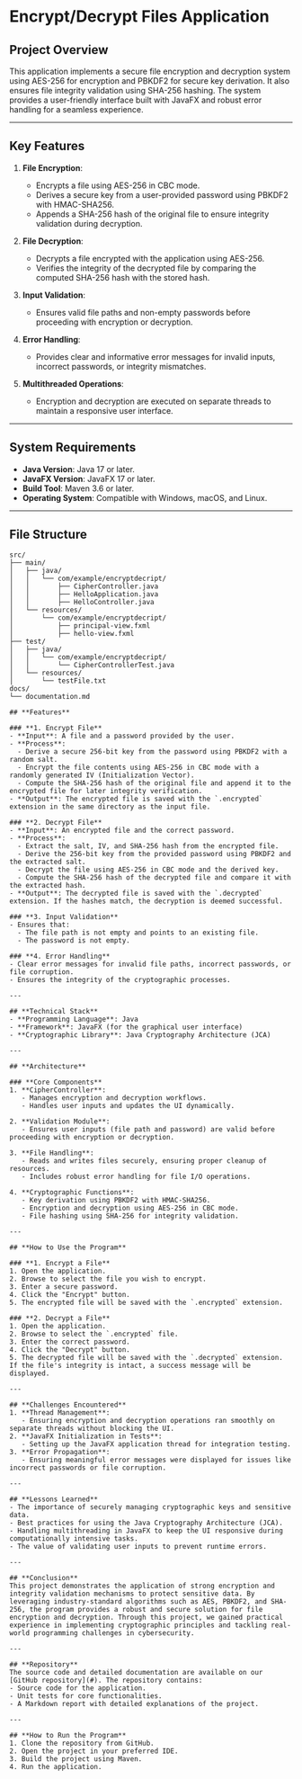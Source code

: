 # **Encrypt/Decrypt Files Application**

## **Project Overview**
This application implements a secure file encryption and decryption system using AES-256 for encryption and PBKDF2 for secure key derivation. It also ensures file integrity validation using SHA-256 hashing. The system provides a user-friendly interface built with JavaFX and robust error handling for a seamless experience.

---

## **Key Features**
1. **File Encryption**:
   - Encrypts a file using AES-256 in CBC mode.
   - Derives a secure key from a user-provided password using PBKDF2 with HMAC-SHA256.
   - Appends a SHA-256 hash of the original file to ensure integrity validation during decryption.
   
2. **File Decryption**:
   - Decrypts a file encrypted with the application using AES-256.
   - Verifies the integrity of the decrypted file by comparing the computed SHA-256 hash with the stored hash.

3. **Input Validation**:
   - Ensures valid file paths and non-empty passwords before proceeding with encryption or decryption.

4. **Error Handling**:
   - Provides clear and informative error messages for invalid inputs, incorrect passwords, or integrity mismatches.

5. **Multithreaded Operations**:
   - Encryption and decryption are executed on separate threads to maintain a responsive user interface.

---

## **System Requirements**
- **Java Version**: Java 17 or later.
- **JavaFX Version**: JavaFX 17 or later.
- **Build Tool**: Maven 3.6 or later.
- **Operating System**: Compatible with Windows, macOS, and Linux.

---

## **File Structure**
```plaintext
src/
├── main/
│   ├── java/
│   │   └── com/example/encryptdecript/
│   │       ├── CipherController.java
│   │       ├── HelloApplication.java
│   │       ├── HelloController.java
│   └── resources/
│       └── com/example/encryptdecript/
│           ├── principal-view.fxml
│           ├── hello-view.fxml
├── test/
│   ├── java/
│   │   └── com/example/encryptdecript/
│   │       └── CipherControllerTest.java
│   └── resources/
│       └── testFile.txt
docs/
└── documentation.md

## **Features**

### **1. Encrypt File**
- **Input**: A file and a password provided by the user.
- **Process**:
  - Derive a secure 256-bit key from the password using PBKDF2 with a random salt.
  - Encrypt the file contents using AES-256 in CBC mode with a randomly generated IV (Initialization Vector).
  - Compute the SHA-256 hash of the original file and append it to the encrypted file for later integrity verification.
- **Output**: The encrypted file is saved with the `.encrypted` extension in the same directory as the input file.

### **2. Decrypt File**
- **Input**: An encrypted file and the correct password.
- **Process**:
  - Extract the salt, IV, and SHA-256 hash from the encrypted file.
  - Derive the 256-bit key from the provided password using PBKDF2 and the extracted salt.
  - Decrypt the file using AES-256 in CBC mode and the derived key.
  - Compute the SHA-256 hash of the decrypted file and compare it with the extracted hash.
- **Output**: The decrypted file is saved with the `.decrypted` extension. If the hashes match, the decryption is deemed successful.

### **3. Input Validation**
- Ensures that:
  - The file path is not empty and points to an existing file.
  - The password is not empty.

### **4. Error Handling**
- Clear error messages for invalid file paths, incorrect passwords, or file corruption.
- Ensures the integrity of the cryptographic processes.

---

## **Technical Stack**
- **Programming Language**: Java
- **Framework**: JavaFX (for the graphical user interface)
- **Cryptographic Library**: Java Cryptography Architecture (JCA)

---

## **Architecture**

### **Core Components**
1. **CipherController**:
   - Manages encryption and decryption workflows.
   - Handles user inputs and updates the UI dynamically.

2. **Validation Module**:
   - Ensures user inputs (file path and password) are valid before proceeding with encryption or decryption.

3. **File Handling**:
   - Reads and writes files securely, ensuring proper cleanup of resources.
   - Includes robust error handling for file I/O operations.

4. **Cryptographic Functions**:
   - Key derivation using PBKDF2 with HMAC-SHA256.
   - Encryption and decryption using AES-256 in CBC mode.
   - File hashing using SHA-256 for integrity validation.

---

## **How to Use the Program**

### **1. Encrypt a File**
1. Open the application.
2. Browse to select the file you wish to encrypt.
3. Enter a secure password.
4. Click the "Encrypt" button.
5. The encrypted file will be saved with the `.encrypted` extension.

### **2. Decrypt a File**
1. Open the application.
2. Browse to select the `.encrypted` file.
3. Enter the correct password.
4. Click the "Decrypt" button.
5. The decrypted file will be saved with the `.decrypted` extension. If the file's integrity is intact, a success message will be displayed.

---

## **Challenges Encountered**
1. **Thread Management**:
   - Ensuring encryption and decryption operations ran smoothly on separate threads without blocking the UI.
2. **JavaFX Initialization in Tests**:
   - Setting up the JavaFX application thread for integration testing.
3. **Error Propagation**:
   - Ensuring meaningful error messages were displayed for issues like incorrect passwords or file corruption.

---

## **Lessons Learned**
- The importance of securely managing cryptographic keys and sensitive data.
- Best practices for using the Java Cryptography Architecture (JCA).
- Handling multithreading in JavaFX to keep the UI responsive during computationally intensive tasks.
- The value of validating user inputs to prevent runtime errors.

---

## **Conclusion**
This project demonstrates the application of strong encryption and integrity validation mechanisms to protect sensitive data. By leveraging industry-standard algorithms such as AES, PBKDF2, and SHA-256, the program provides a robust and secure solution for file encryption and decryption. Through this project, we gained practical experience in implementing cryptographic principles and tackling real-world programming challenges in cybersecurity.

---

## **Repository**
The source code and detailed documentation are available on our [GitHub repository](#). The repository contains:
- Source code for the application.
- Unit tests for core functionalities.
- A Markdown report with detailed explanations of the project.

---

## **How to Run the Program**
1. Clone the repository from GitHub.
2. Open the project in your preferred IDE.
3. Build the project using Maven.
4. Run the application.



